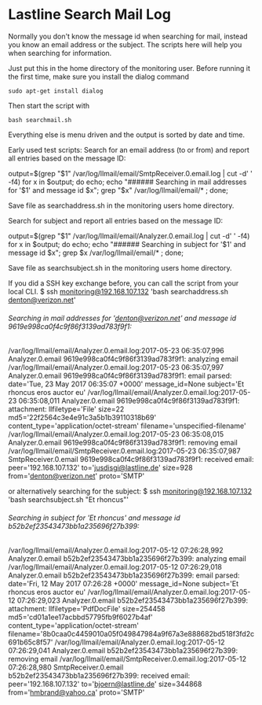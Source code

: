 # Lastline Search Mail Log

Normally you don't know the message id when searching for mail, instead you know an email address or the subject. 
The scripts here will help you when searching for information.


Just put this in the home directory of the monitoring user. Before running it the first time, make sure you install the dialog command

    sudo apt-get install dialog

Then start the script with

    bash searchmail.sh

Everything else is menu driven and the output is sorted by date and time.

Early used test scripts:
Search for an email address (to or from) and report all entries based on the message ID:

output=$(grep "$1"  /var/log/llmail/email/SmtpReceiver.0.email.log | cut -d' ' -f4)
for x in $output; do echo; echo "###### Searching in mail addresses for '$1' and message id $x"; grep "$x" /var/log/llmail/email/* ;  done; 

Save file as searchaddress.sh in the monitoring users home directory.

Search for subject and report all entries based on the message ID:

output=$(grep "$1" /var/log/llmail/email/Analyzer.0.email.log | cut -d' ' -f4)
for x in $output; do echo; echo "###### Searching in subject for '$1' and message id $x"; grep $x /var/log/llmail/email/* ;  done; 

Save file as searchsubject.sh in the monitoring users home directory.

If you did a SSH key exchange before, you can call the script from your local CLI.
$ ssh monitoring@192.168.107.132 'bash searchaddress.sh denton@verizon.net'

###### Searching in mail addresses for 'denton@verizon.net' and message id 9619e998ca0f4c9f86f3139ad783f9f1:
/var/log/llmail/email/Analyzer.0.email.log:2017-05-23 06:35:07,996 Analyzer.0.email 9619e998ca0f4c9f86f3139ad783f9f1: analyzing email
/var/log/llmail/email/Analyzer.0.email.log:2017-05-23 06:35:07,997 Analyzer.0.email 9619e998ca0f4c9f86f3139ad783f9f1: email parsed: date='Tue, 23 May 2017 06:35:07 +0000' message_id=None subject='Et rhoncus eros auctor eu'
/var/log/llmail/email/Analyzer.0.email.log:2017-05-23 06:35:08,011 Analyzer.0.email 9619e998ca0f4c9f86f3139ad783f9f1: attachment: llfiletype='File' size=22 md5='22f2564c3e4e91c3a5b1b39110318b69' content_type='application/octet-stream' filename='unspecified-filename'
/var/log/llmail/email/Analyzer.0.email.log:2017-05-23 06:35:08,015 Analyzer.0.email 9619e998ca0f4c9f86f3139ad783f9f1: removing email
/var/log/llmail/email/SmtpReceiver.0.email.log:2017-05-23 06:35:07,987 SmtpReceiver.0.email 9619e998ca0f4c9f86f3139ad783f9f1: received email: peer='192.168.107.132' to='jusdisgi@lastline.de' size=928 from='denton@verizon.net' proto='SMTP'

or alternatively searching for the subject:
$ ssh monitoring@192.168.107.132 'bash searchsubject.sh "Et rhoncus"'

###### Searching in subject for 'Et rhoncus' and message id b52b2ef23543473bb1a235696f27b399:
/var/log/llmail/email/Analyzer.0.email.log:2017-05-12 07:26:28,992 Analyzer.0.email b52b2ef23543473bb1a235696f27b399: analyzing email
/var/log/llmail/email/Analyzer.0.email.log:2017-05-12 07:26:29,018 Analyzer.0.email b52b2ef23543473bb1a235696f27b399: email parsed: date='Fri, 12 May 2017 07:26:28 +0000' message_id=None subject='Et rhoncus eros auctor eu'
/var/log/llmail/email/Analyzer.0.email.log:2017-05-12 07:26:29,023 Analyzer.0.email b52b2ef23543473bb1a235696f27b399: attachment: llfiletype='PdfDocFile' size=254458 md5='cd01a1ee17acbbd57795fb9f6027b4af' content_type='application/octet-stream' filename='8b0caa0c4459010a05f049847984a9f67a3e888682bd518f3fd2c691b65c8f57'
/var/log/llmail/email/Analyzer.0.email.log:2017-05-12 07:26:29,041 Analyzer.0.email b52b2ef23543473bb1a235696f27b399: removing email
/var/log/llmail/email/SmtpReceiver.0.email.log:2017-05-12 07:26:28,980 SmtpReceiver.0.email b52b2ef23543473bb1a235696f27b399: received email: peer='192.168.107.132' to='bjoern@lastline.de' size=344868 from='hmbrand@yahoo.ca' proto='SMTP'
